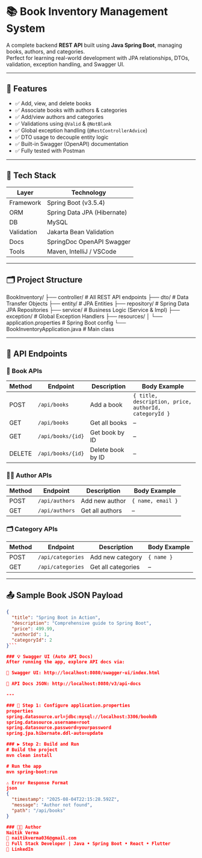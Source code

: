 # 📚 Book Inventory Management System

A complete backend **REST API** built using **Java Spring Boot**, managing books, authors, and categories.  
Perfect for learning real-world development with JPA relationships, DTOs, validation, exception handling, and Swagger UI.

---

## 🚀 Features

- ✅ Add, view, and delete books
- ✅ Associate books with authors & categories
- ✅ Add/view authors and categories
- ✅ Validations using `@Valid` & `@NotBlank`
- ✅ Global exception handling (`@RestControllerAdvice`)
- ✅ DTO usage to decouple entity logic
- ✅ Built-in Swagger (OpenAPI) documentation
- ✅ Fully tested with Postman

---

## 🧰 Tech Stack

| Layer         | Technology                      |
|--------------|----------------------------------|
| Framework    | Spring Boot (v3.5.4)             |
| ORM          | Spring Data JPA (Hibernate)      |
| DB           | MySQL                            |
| Validation   | Jakarta Bean Validation          |
| Docs         | SpringDoc OpenAPI Swagger        |
| Tools        | Maven, IntelliJ / VSCode         |

---

## 🗂️ Project Structure

BookInventory/
├── controller/             # All REST API endpoints
├── dto/                    # Data Transfer Objects
├── entity/                 # JPA Entities
├── repository/             # Spring Data JPA Repositories
├── service/                # Business Logic (Service & Impl)
├── exception/              # Global Exception Handlers
├── resources/
│   └── application.properties  # Spring Boot config
└── BookInventoryApplication.java  # Main class



---

## 📑 API Endpoints

### 📘 Book APIs

| Method | Endpoint         | Description          | Body Example |
|--------|------------------|----------------------|--------------|
| POST   | `/api/books`     | Add a book           | `{ title, description, price, authorId, categoryId }` |
| GET    | `/api/books`     | Get all books        | – |
| GET    | `/api/books/{id}`| Get book by ID       | – |
| DELETE | `/api/books/{id}`| Delete book by ID    | – |

### 👨‍💼 Author APIs

| Method | Endpoint           | Description         | Body Example |
|--------|--------------------|---------------------|--------------|
| POST   | `/api/authors`     | Add new author      | `{ name, email }` |
| GET    | `/api/authors`     | Get all authors     | – |

### 🗂️ Category APIs

| Method | Endpoint            | Description         | Body Example |
|--------|---------------------|---------------------|--------------|
| POST   | `/api/categories`   | Add new category    | `{ name }` |
| GET    | `/api/categories`   | Get all categories  | – |

---

## 📤 Sample Book JSON Payload

```json
{
  "title": "Spring Boot in Action",
  "description": "Comprehensive guide to Spring Boot",
  "price": 499.99,
  "authorId": 1,
  "categoryId": 2
}```

### 💡 Swagger UI (Auto API Docs)
After running the app, explore API docs via:

🧾 Swagger UI: http://localhost:8080/swagger-ui/index.html

📄 API Docs JSON: http://localhost:8080/v3/api-docs

---

### 📁 Step 1: Configure application.properties
properties
spring.datasource.url=jdbc:mysql://localhost:3306/bookdb
spring.datasource.username=root
spring.datasource.password=yourpassword
spring.jpa.hibernate.ddl-auto=update

### ▶️ Step 2: Build and Run
# Build the project
mvn clean install

# Run the app
mvn spring-boot:run

⚠️ Error Response Format
json
{
  "timestamp": "2025-08-04T22:15:28.592Z",
  "message": "Author not found",
  "path": "/api/books"
}

### 👨‍💻 Author
Naitik Verma
📧 naitikverma036@gmail.com
💼 Full Stack Developer | Java • Spring Boot • React • Flutter
🔗 LinkedIn


